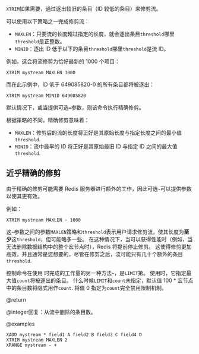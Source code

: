 `XTRIM`如果需要，通过逐出较旧的条目（ID 较低的条目）来修剪流。

可以使用以下策略之一完成修剪流：

*   `MAXLEN`：只要流的长度超过指定的长度，就会逐出条目`threshold`哪里`threshold`是正整数。
*   `MINID`：逐出 ID 低于以下的条目`threshold`哪里`threshold`是流 ID。

例如，这会将流修剪为恰好最新的 1000 个项目：

    XTRIM mystream MAXLEN 1000

而在此示例中，ID 低于 649085820-0 的所有条目都将被逐出：

    XTRIM mystream MINID 649085820

默认情况下，或当提供可选`=`参数，则该命令执行精确修剪。

根据策略的不同，精确修剪意味着：

*   `MAXLEN`：修剪后的流的长度将正好是其原始长度与指定长度之间的最小值`threshold`.
*   `MINID`：流中最早的 ID 将正好是其原始最旧 ID 与指定 ID 之间的最大值`threshold`.

## 近乎精确的修剪

由于精确的修剪可能需要 Redis 服务器进行额外的工作，因此可选`~`可以提供参数以使其更有效。

例如：

    XTRIM mystream MAXLEN ~ 1000

这`~`参数之间的参数`MAXLEN`策略和`threshold`表示用户请求修剪流，使其长度为**至少**这`threshold`，但可能略多一些。
在这种情况下，当可以获得性能时（例如，当无法删除数据结构中的整个宏节点时），Redis 将提前停止修剪。
这使得修剪更加高效，并且通常是您想要的，尽管在修剪之后，流可能只有几十个额外的条目`threshold`.

控制命令在使用 时完成的工作量的另一种方法`~`，是`LIMIT`第。
使用时，它指定最大值`count`将被逐出的条目。
什么时候`LIMIT`和`count`未指定，默认值 100 \* 宏节点中的条目数将隐式用作`count`.
将值 0 指定为`count`完全禁用限制机制。

@return

@integer回复：从流中删除的条目数。

@examples

```cli
XADD mystream * field1 A field2 B field3 C field4 D
XTRIM mystream MAXLEN 2
XRANGE mystream - +
```
